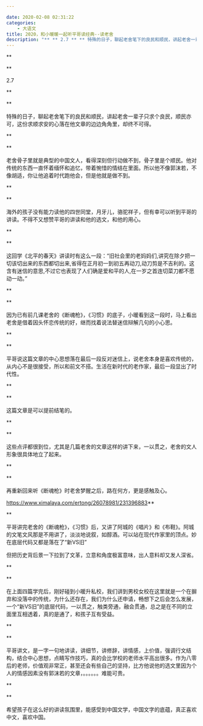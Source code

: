```yaml
---

date: 2020-02-08 02:31:22
categories:
    - 大语文
title: 2020，和小暖暖一起听平哥读经典--读老舍
description: "** ** 2.7 ** ** 特殊的日子，聊起老舍笔下的良民和顺民，讲起老舍一辈子只求个良民，顺民亦可，这份求顺求安的心落在他文章的边边角角里，却终不可得。 ** ** 老舍骨子里就是典型的中国文人..."
---
```


**  
  
**

2.7

**  
  
**

特殊的日子，聊起老舍笔下的良民和顺民，讲起老舍一辈子只求个良民，顺民亦可，这份求顺求安的心落在他文章的边边角角里，却终不可得。

**  
  
**

老舍骨子里就是典型的中国文人，看得深刻但行动做不到，骨子里是个顺民。他对传统的东西一直怀着缅怀和追忆，带着惋惜的情结在里面。所以他不像郭沫若，不像胡适，你让他追着时代跑他会，但是他就是做不到。

**  
  
**

海外的孩子没有能力读他的四世同堂，月牙儿，骆驼祥子，但有幸可以听到平哥的讲读。不得不又想赞平哥的讲读和他的选文，和他的用心。

**  
  
**

这回学《北平的春天》讲读时有这么一段：“旧社会里的老妈妈们,讲究在除夕把一切该切出来的东西都切出来,省得在正月初一到初五再动刀,动刀剪是不吉利的。这含有迷信的意思,不过它也表现了人们确是爱和平的人,在一岁之首连切菜刀都不愿动一动。” 

**  
  
**

因为已有前几课老舍的《断魂枪》，《习惯》的底子，小暖看到这一段时，马上看出老舍是借着因头怀恋传统的好，继而找着说法替迷信辩解几句的小心思。

**  
  
**

平哥说这篇文章的中心思想落在最后一段反对迷信上，说老舍本身是喜欢传统的，从内心不是很接受，所以和前文不搭。生活在新时代的老作家，最后一段显出了时代性。

**  
  
**

这篇文章是可以提前结笔的。

**  
  
**

这些点评都很到位，尤其是几篇老舍的文章这样的讲下来，一以贯之，老舍的文人形象很具体地立了起来。

**  
  
**

再重新回来听《断魂枪》时老舍梦醒之后，路在何方，更是感触及心。

  


https://www.ximalaya.com/ertong/26078981/231396883**  
  
**

平哥讲完老舍的《断魂枪》，《习惯》后，又讲了阿城的《唱片》和《布鞋》。阿城的文笔文风那是不用讲了，淡淡地说叙，如醇酒。可以站在现代作家里的顶点。妙在底层代码又都是落在了“新VS旧”

但把历史背后景一下拉到了文革，立意和角度极富意味，出人意料却又发人深省。

**  
  
  
**

在上面四篇学完后，刚好碰到小暖升私校，我们讲到男校女校在这里就是一个在摒弃和没落中的传统，为什么还存在，我们为什么还申请，畅想下之后会怎么发展，一个“新VS旧”的底层代码，一以贯之，触类旁通，融会贯通，总之是在不同的立面里互相透着，真的是通了，和孩子互有受益。

**  
  
  
**

平哥讲文，是一字一句地讲读，讲细节，讲修辞，讲情感，上价值，强调行文结构，结合中心思想，点睛写作技巧，真的会比学校的老师水平高出很多。作为八零后的老师，价值观非常正，甚至还会有些自己的坚持，比方他说他的选文里因为个人的情感因素没有郭沫若的文章，。。。。。。难能可贵。

**  
  
  
**

希望孩子在这么好的讲读氛围里，能感受到中国文学，中国文字的底蕴，真正喜欢中文，喜欢中国。